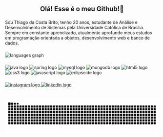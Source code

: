 <h2 align="center">Olá! Esse é o meu Github!🫡</h2>

###

<p align="left">Sou Thiago da Costa Brito, tenho 20 anos, estudante de Análise e Desenvolvimento de Sistemas pela Universidade Católica de Brasília. Sempre em constante aprendizado, atualmente aprofundo meus estudos em programação orientada a objetos, desenvolvimento web e banco de dados.</p>

###

<div align="left">
  <img src="https://github-readme-stats.vercel.app/api/top-langs?username=thiagocb2504&locale=en&hide_title=false&layout=compact&card_width=320&langs_count=5&theme=dracula&hide_border=false" height="150" alt="languages graph"  />
</div>

###

<div align="left"
<img src="https://cdn.jsdelivr.net/gh/devicons/devicon/icons/java/java-original-wordmark.svg" height="130" alt="java logo"  />
  <img width="60" 
  <img src="https://cdn.jsdelivr.net/gh/devicons/devicon/icons/java/java-original-wordmark.svg" height="130" alt="java logo"  />
  <img width="60" 
  <img src="https://cdn.jsdelivr.net/gh/devicons/devicon/icons/spring/spring-original-wordmark.svg" height="130" alt="spring logo"  />
  <img width="60" 
  <img src="https://cdn.jsdelivr.net/gh/devicons/devicon/icons/mysql/mysql-original-wordmark.svg" height="130" alt="mysql logo"  />
  <img width="60" 
  <img src="https://cdn.jsdelivr.net/gh/devicons/devicon/icons/mongodb/mongodb-original-wordmark.svg" height="130" alt="mongodb logo"  />
  <img width="50" 
  <img src="https://cdn.jsdelivr.net/gh/devicons/devicon/icons/html5/html5-original.svg" height="130" alt="html5 logo"  />
  <img width="50" 
  <img src="https://cdn.jsdelivr.net/gh/devicons/devicon/icons/css3/css3-original.svg" height="130" alt="css3 logo"  />
  <img width="50" 
  <img src="https://cdn.jsdelivr.net/gh/devicons/devicon/icons/javascript/javascript-original.svg" height="130" alt="javascript logo"  />
  <img width="50" 
  <img src="https://skillicons.dev/icons?i=eclipse" height="130" alt="eclipseide logo"  />
</div>

###

<div align="left">
  <a href="https://www.instagram.com/_thiago05_/" target="_blank">
    <img src="https://img.shields.io/static/v1?message=Instagram&logo=instagram&label=&color=E4405F&logoColor=white&labelColor=&style=for-the-badge" height="35" alt="instagram logo"  />
  </a>
  <a href="https://www.linkedin.com/in/thiago-da-costa-brito/" target="_blank">
    <img src="https://img.shields.io/static/v1?message=LinkedIn&logo=linkedin&label=&color=0077B5&logoColor=white&labelColor=&style=for-the-badge" height="35" alt="linkedin logo"  />
  </a>
</div>

###

<br clear="both">

<img src="https://raw.githubusercontent.com/thiagocb2504/thiagocb2504/output/snake.svg" alt="Snake animation" />

###
